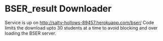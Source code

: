 # BSER_result Downloader
Service is up on http://salty-hollows-89457.herokuapp.com/bser/
Code limits the download upto 30 students at a time to avoid blocking and over loading the BSER server.

